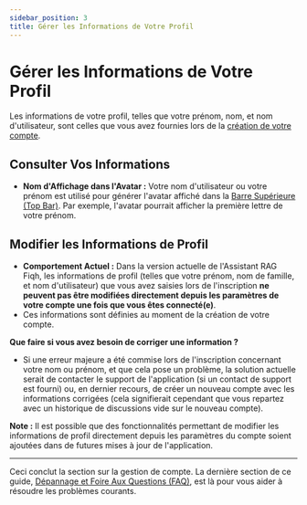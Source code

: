 ```yaml
---
sidebar_position: 3
title: Gérer les Informations de Votre Profil
---
```


# Gérer les Informations de Votre Profil

Les informations de votre profil, telles que votre prénom, nom, et nom d'utilisateur, sont celles que vous avez fournies lors de la [création de votre compte](../getting-started/creating-account.md).

## Consulter Vos Informations

* **Nom d'Affichage dans l'Avatar :** Votre nom d'utilisateur ou votre prénom est utilisé pour générer l'avatar affiché dans la [Barre Supérieure (Top Bar)](../interface-overview/top-bar.md). Par exemple, l'avatar pourrait afficher la première lettre de votre prénom.

## Modifier les Informations de Profil

* **Comportement Actuel :** Dans la version actuelle de l'Assistant RAG Fiqh, les informations de profil (telles que votre prénom, nom de famille, et nom d'utilisateur) que vous avez saisies lors de l'inscription **ne peuvent pas être modifiées directement depuis les paramètres de votre compte une fois que vous êtes connecté(e)**.
* Ces informations sont définies au moment de la création de votre compte.

**Que faire si vous avez besoin de corriger une information ?**

* Si une erreur majeure a été commise lors de l'inscription concernant votre nom ou prénom, et que cela pose un problème, la solution actuelle serait de contacter le support de l'application (si un contact de support est fourni) ou, en dernier recours, de créer un nouveau compte avec les informations corrigées (cela signifierait cependant que vous repartez avec un historique de discussions vide sur le nouveau compte).

**Note :** Il est possible que des fonctionnalités permettant de modifier les informations de profil directement depuis les paramètres du compte soient ajoutées dans de futures mises à jour de l'application.

---

Ceci conclut la section sur la gestion de compte. La dernière section de ce guide, [Dépannage et Foire Aux Questions (FAQ)](../faq/login-account-issues.md), est là pour vous aider à résoudre les problèmes courants.
